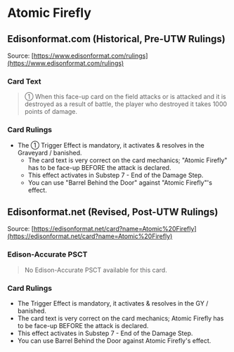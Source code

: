 # Atomic Firefly

## Edisonformat.com (Historical, Pre-UTW Rulings)

Source: [https://www.edisonformat.com/rulings](https://www.edisonformat.com/rulings)

### Card Text

> ① When this face-up card on the field attacks or is attacked and it is destroyed as a result of battle, the player who destroyed it takes 1000 points of damage.

### Card Rulings

*   The ① Trigger Effect is mandatory, it activates & resolves in the Graveyard / banished.
    *   The card text is very correct on the card mechanics; "Atomic Firefly" has to be face-up BEFORE the attack is declared.
    *   This effect activates in Substep 7 - End of the Damage Step.
    *   You can use "Barrel Behind the Door" against "Atomic Firefly"'s effect.

## Edisonformat.net (Revised, Post-UTW Rulings)

Source: [https://edisonformat.net/card?name=Atomic%20Firefly](https://edisonformat.net/card?name=Atomic%20Firefly)

### Edison-Accurate PSCT

> No Edison-Accurate PSCT available for this card.

### Card Rulings

*   The Trigger Effect is mandatory, it activates & resolves in the GY / banished.
*   The card text is very correct on the card mechanics; Atomic Firefly has to be face-up BEFORE the attack is declared.
*   This effect activates in Substep 7 - End of the Damage Step.
*   You can use Barrel Behind the Door against Atomic Firefly's effect.
            